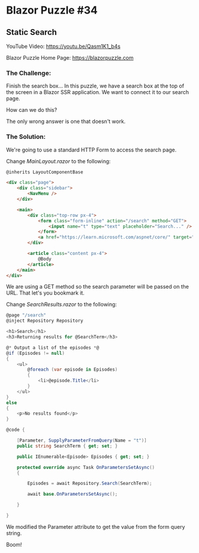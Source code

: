 # Blazor Puzzle #34

## Static Search

YouTube Video: https://youtu.be/Qasm1K1_b4s

Blazor Puzzle Home Page: https://blazorpuzzle.com

### The Challenge:

Finish the search box...  In this puzzle, we have a search box at the top of the screen in a Blazor SSR application.  We want to connect it to our search page.

How can we do this?

The only wrong answer is one that doesn't work.

### The Solution:

We're going to use a standard HTTP Form to access the search page.

Change *MainLayout.razor* to the following:

```html
@inherits LayoutComponentBase

<div class="page">
    <div class="sidebar">
        <NavMenu />
    </div>

    <main>
        <div class="top-row px-4">
            <form class="form-inline" action="/search" method="GET">
                <input name="t" type="text" placeholder="Search..." />
            </form>
            <a href="https://learn.microsoft.com/aspnet/core/" target="_blank">About</a>
        </div>

        <article class="content px-4">
            @Body
        </article>
    </main>
</div>
```

We are using a GET method so the search parameter will be passed on the URL. That let's you bookmark it.

Change *SearchResults.razor* to the following:

```c#
@page "/search"
@inject Repository Repository

<h1>Search</h1>
<h3>Returning results for @SearchTerm</h3>

@* Output a list of the episodes *@
@if (Episodes != null)
{
	<ul>
		@foreach (var episode in Episodes)
		{
			<li>@episode.Title</li>
		}
	</ul>
}
else
{
	<p>No results found</p>
}

@code {

	[Parameter, SupplyParameterFromQuery(Name = "t")]
	public string SearchTerm { get; set; }

	public IEnumerable<Episode> Episodes { get; set; }

	protected override async Task OnParametersSetAsync()
	{

		Episodes = await Repository.Search(SearchTerm);

		await base.OnParametersSetAsync();

	}

}
```

We modified the Parameter attribute to get the value from the form query string.

Boom!
